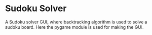 # Sudoku Solver

A Sudoku solver GUI, where backtracking algorithm is used to solve a sudoku board.
Here the pygame module is used for making the GUI.